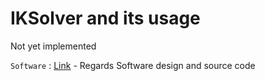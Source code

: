 # IKSolver and its usage

Not yet implemented

`Software` : [Link](https://github.com/JameelJamous/MySCARAArm/tree/main/Software) - Regards Software design and source code

